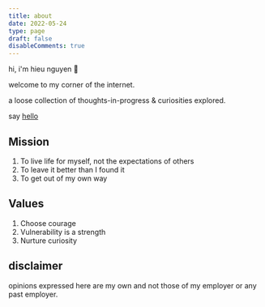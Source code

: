 ```yaml
---
title: about
date: 2022-05-24
type: page
draft: false
disableComments: true
---
```


hi, i'm hieu nguyen 🌻 

welcome to my corner of the internet. 

a loose collection of thoughts-in-progress & curiosities explored.

say [hello](mailto:hieu6n@gmail.com)

## Mission
1. To live life for myself, not the expectations of others
2. To leave it better than I found it
3. To get out of my own way
    
## Values
1. Choose courage
2. Vulnerability is a strength
3. Nurture curiosity

## disclaimer
opinions expressed here are my own and not those of my employer or any past employer.
